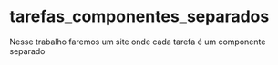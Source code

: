 # tarefas_componentes_separados
Nesse trabalho faremos um site onde cada tarefa é um componente separado
